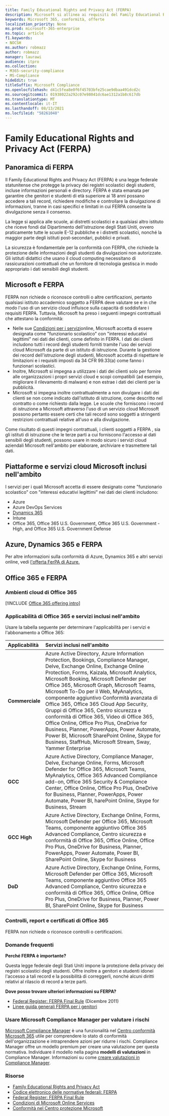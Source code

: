 ```yaml
---
title: Family Educational Rights and Privacy Act (FERPA)
description: Microsoft si allinea ai requisiti del Family Educational Rights and Privacy Act statunitense.
keywords: Microsoft 365, conformità, offerte
localization_priority: None
ms.prod: microsoft-365-enterprise
ms.topic: article
f1.keywords:
- NOCSH
ms.author: robmazz
author: robmazz
manager: laurawi
audience: itpro
ms.collection:
- M365-security-compliance
- MS-Compliance
hideEdit: true
titleSuffix: Microsoft Compliance
ms.openlocfilehash: d41c5fea8e0f6f45703bfe25cae9dbaa491dcd2c
ms.sourcegitcommit: 01938022a292c07e98041dc6ae1312a1b8c617db
ms.translationtype: MT
ms.contentlocale: it-IT
ms.lasthandoff: 08/13/2021
ms.locfileid: "58261048"
---
```

# <a name="family-educational-rights-and-privacy-act-ferpa"></a>Family Educational Rights and Privacy Act (FERPA)

## <a name="ferpa-overview"></a>Panoramica di FERPA

Il Family Educational Rights and Privacy Act (FERPA) è una legge federale statunitense che protegge la privacy dei registri scolastici degli studenti, incluse informazioni personali e directory. FERPA è stata emanata per garantire che genitori e studenti di età superiore ai 18 anni possano accedere a tali record, richiedere modifiche e controllare la divulgazione di informazioni, tranne in casi specifici e limitati in cui FERPA consente la divulgazione senza il consenso.

La legge si applica alle scuole, ai distretti scolastici e a qualsiasi altro istituto che riceve fondi dal Dipartimento dell'istruzione degli Stati Uniti, ovvero praticamente tutte le scuole E-12 pubbliche e i distretti scolastici, nonché la maggior parte degli istituti post-secondari, pubblici e privati.

La sicurezza è fondamentale per la conformità con FERPA, che richiede la protezione delle informazioni degli studenti da divulgazioni non autorizzate. Gli istituti didattici che usano il cloud computing necessitano di rassicurazioni contrattuali che un fornitore di tecnologia gestisca in modo appropriato i dati sensibili degli studenti.

## <a name="microsoft-and-ferpa"></a>Microsoft e FERPA

FERPA non richiede o riconosce controlli o altre certificazioni, pertanto qualsiasi istituto accademico soggetto a FERPA deve valutare se e in che modo l'uso di un servizio cloud influisce sulla capacità di soddisfare i requisiti FERPA. Tuttavia, Microsoft ha preso i seguenti impegni contrattuali che attestano la conformità:

- Nelle sue [Condizioni per i servizi](https://aka.ms/Online-Services-Terms)online, Microsoft accetta di essere designata come "funzionario scolastico" con "interessi educativi legittimi" nei dati dei clienti, come definito in FERPA. I dati dei clienti includono tutti i record degli studenti forniti tramite l'uso dei servizi cloud Microsoft da parte di un istituto di istruzione. Durante la gestione dei record dell'istruzione degli studenti, Microsoft accetta di rispettare le limitazioni e i requisiti imposti da 34 CFR 99.33(a) come fanno i funzionari scolastici.
- Inoltre, Microsoft si impegna a utilizzare i dati dei clienti solo per fornire alle organizzazioni i propri servizi cloud e scopi compatibili (ad esempio, migliorare il rilevamento di malware) e non estrae i dati dei clienti per la pubblicità.
- Microsoft si impegna inoltre contrattualmente a non divulgare i dati dei clienti se non come indicato dall'istituto di istruzione, come descritto nel contratto o come richiesto dalla legge. Le scuole che forniscono i record di istruzione a Microsoft attraverso l'uso di un servizio cloud Microsoft possono pertanto essere certi che tali record sono soggetti a stringenti restrizioni contrattuali relative all'uso e alla divulgazione.

Come risultato di questi impegni contrattuali, i clienti soggetti a FERPA , sia gli istituti di istruzione che le terze parti a cui forniscono l'accesso ai dati sensibili degli studenti, possono usare in modo sicuro i servizi cloud aziendali Microsoft nell'ambito per elaborare, archiviare e trasmettere tali dati.

## <a name="microsoft-in-scope-cloud-platforms--services"></a>Piattaforme e servizi cloud Microsoft inclusi nell'ambito

I servizi per i quali Microsoft accetta di essere designato come "funzionario scolastico" con "interessi educativi legittimi" nei dati dei clienti includono:

- Azure
- Azure DevOps Services
- [Dynamics 365](https://aka.ms/d365-compliance-list)
- Intune
- Office 365, Office 365 U.S. Government, Office 365 U.S. Government - High, and Office 365 U.S. Government Defense

## <a name="azure-dynamics-365-and-ferpa"></a>Azure, Dynamics 365 e FERPA

Per altre informazioni sulla conformità di Azure, Dynamics 365 e altri servizi online, vedi [l'offerta FerPA di Azure.](/azure/compliance/offerings/offering-ferpa)

## <a name="office-365-and-ferpa"></a>Office 365 e FERPA

### <a name="office-365-cloud-environments"></a>Ambienti cloud di Office 365

[!INCLUDE [Office 365 offering intro](../includes/o365-offering-introduction.md)]

### <a name="office-365-applicability-and-in-scope-services"></a>Applicabilità di Office 365 e servizi inclusi nell'ambito

Usare la tabella seguente per determinare l'applicabilità per i servizi e l'abbonamento a Office 365:

| **Applicabilità** | **Servizi inclusi nell'ambito** |
|:------------------|:----------------------|
| **Commerciale** | Azure Active Directory, Azure Information Protection, Bookings, Compliance Manager, Delve, Exchange Online, Exchange Online Protection, Forms, Kaizala, Microsoft Analytics, Microsoft Booking, Microsoft Defender per Office 365, Microsoft Graph, Microsoft Teams, Microsoft To-Do per il Web, MyAnalytics, componente aggiuntivo Conformità avanzata di Office 365, Office 365 Cloud App Security, Gruppi di Office 365, Centro sicurezza e conformità di Office 365, Video di Office 365, Office Online, Office Pro Plus, OneDrive for Business, Planner, PowerApps, Power Automate, Power BI, Microsoft SharePoint Online, Skype for Business, StaffHub, Microsoft Stream, Sway, Yammer Enterprise |
| **GCC** | Azure Active Directory, Compliance Manager, Delve, Exchange Online, Forms, Microsoft Defender for Office 365, Microsoft Teams, MyAnalytics, Office 365 Advanced Compliance add-on, Office 365 Security & Compliance Center, Office Online, Office Pro Plus, OneDrive for Business, Planner, PowerApps, Power Automate, Power BI, harePoint Online, Skype for Business, Stream |
| **GCC High** | Azure Active Directory, Exchange Online, Forms, Microsoft Defender per Office 365, Microsoft Teams, componente aggiuntivo Office 365 Advanced Compliance, Centro sicurezza e conformità di Office 365, Office Online, Office Pro Plus, OneDrive for Business, Planner, PowerApps, Power Automate, Power BI, SharePoint Online, Skype for Business |
| **DoD** | Azure Active Directory, Exchange Online, Forms, Microsoft Defender per Office 365, Microsoft Teams, componente aggiuntivo Office 365 Advanced Compliance, Centro sicurezza e conformità di Office 365, Office Online, Office Pro Plus, OneDrive for Business, Planner, Power BI, SharePoint Online, Skype for Business |

### <a name="office-365-audits-reports-and-certificates"></a>Controlli, report e certificati di Office 365

FERPA non richiede o riconosce controlli o certificazioni.

### <a name="frequently-asked-questions"></a>Domande frequenti

**Perché FERPA è importante?**

Questa legge federale degli Stati Uniti impone la protezione della privacy dei registri scolastici degli studenti. Offre inoltre a genitori e studenti idonei l'accesso a tali record e la possibilità di correggerli, nonché alcuni diritti relativi al rilascio di record a terze parti.

**Dove posso trovare ulteriori informazioni su FERPA?**

- [Federal Register: FERPA Final Rule](https://aka.ms/ferpa-reg) (Dicembre 2011)
- [Linee guida generali FERPA per i genitori](https://www2.ed.gov/policy/gen/guid/fpco/ferpa/parents.html)

### <a name="use-microsoft-compliance-manager-to-assess-your-risk"></a>Usare Microsoft Compliance Manager per valutare i rischi

[Microsoft Compliance Manager](/microsoft-365/compliance/compliance-manager) è una funzionalità nel [Centro conformità Microsoft 365](/microsoft-365/compliance/microsoft-365-compliance-center) utile per comprendere lo stato di conformità dell'organizzazione e intraprendere azioni per ridurre i rischi. Compliance Manager offre un modello premium per creare una valutazione per questa normativa. Individuare il modello nella pagina **modelli di valutazioni** in Compliance Manager. Informazioni su come [creare valutazioni in Compliance Manager](/microsoft-365/compliance/compliance-manager-assessments).

### <a name="resources"></a>Risorse

- [Family Educational Rights and Privacy Act](https://www.ed.gov/policy/gen/guid/fpco/ferpa/index.html)
- [Codice elettronico delle normative federali: FERPA](https://aka.ms/FERPA-GPO)
- [Federal Register: FERPA Final Rule](https://aka.ms/ferpa-reg)
- [Condizioni di Microsoft Online Services](https://aka.ms/Online-Services-Terms)
- [Conformità nel Centro protezione Microsoft](https://www.microsoft.com/trust-center/compliance/compliance-overview)
